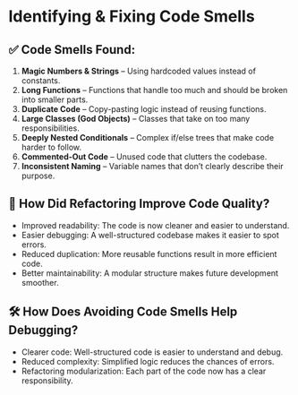 # Identifying & Fixing Code Smells

## ✅ Code Smells Found:

1. **Magic Numbers & Strings** – Using hardcoded values instead of constants.
2. **Long Functions** – Functions that handle too much and should be broken into smaller parts.
3. **Duplicate Code** – Copy-pasting logic instead of reusing functions.
4. **Large Classes (God Objects)** – Classes that take on too many responsibilities.
5. **Deeply Nested Conditionals** – Complex if/else trees that make code harder to follow.
6. **Commented-Out Code** – Unused code that clutters the codebase.
7. **Inconsistent Naming** – Variable names that don’t clearly describe their purpose.

## 🔧 How Did Refactoring Improve Code Quality?

- Improved readability: The code is now cleaner and easier to understand.
- Easier debugging: A well-structured codebase makes it easier to spot errors.
- Reduced duplication: More reusable functions result in more efficient code.
- Better maintainability: A modular structure makes future development smoother.

## 🛠 How Does Avoiding Code Smells Help Debugging?

- Clearer code: Well-structured code is easier to understand and debug.
- Reduced complexity: Simplified logic reduces the chances of errors.
- Refactoring modularization: Each part of the code now has a clear responsibility.

